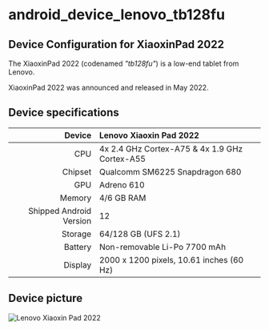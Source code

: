 # android_device_lenovo_tb128fu

## Device Configuration for XiaoxinPad 2022

The XiaoxinPad 2022 (codenamed _"tb128fu"_) is a low-end tablet from Lenovo.

XiaoxinPad 2022 was announced and released in May 2022.

## Device specifications

 Device       | Lenovo Xiaoxin Pad 2022
 -----------: | :-------------------------------------------------- 
 CPU | 4x 2.4 GHz Cortex-A75 & 4x 1.9 GHz Cortex-A55
Chipset | Qualcomm SM6225 Snapdragon 680
GPU | Adreno 610
Memory | 4/6 GB RAM
Shipped Android Version | 12
Storage | 64/128 GB (UFS 2.1)
Battery | Non-removable Li-Po 7700 mAh
Display | 2000 x 1200 pixels, 10.61 inches (60 Hz)

## Device picture
![Lenovo Xiaoxin Pad 2022](https://www.devicespecifications.com/images/model/2aca5983/320/main.jpg "Lenovo Xiaoxin Pad 2022")

